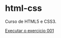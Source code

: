 # html-css
 Curso de HTML5 e CSS3.     

<a href="https://guustavosalves18.github.io/html-css/Exercicios/ex001/index.html">Executar o exercicio 001 </a>
